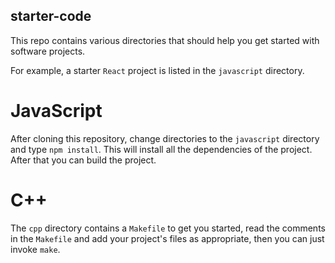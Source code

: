 starter-code
--------------

This repo contains various directories that should help you get
started with software projects. 

For example, a starter `React` project is listed in the `javascript`
directory. 

# JavaScript
After cloning this repository, change directories to the `javascript`
directory and type `npm install`. This will install all the
dependencies of the project. After that you can build the project.

# C++ 

The `cpp` directory contains a `Makefile` to get you started, read the
comments in the `Makefile` and add your project's files as
appropriate, then you can just invoke `make`.
